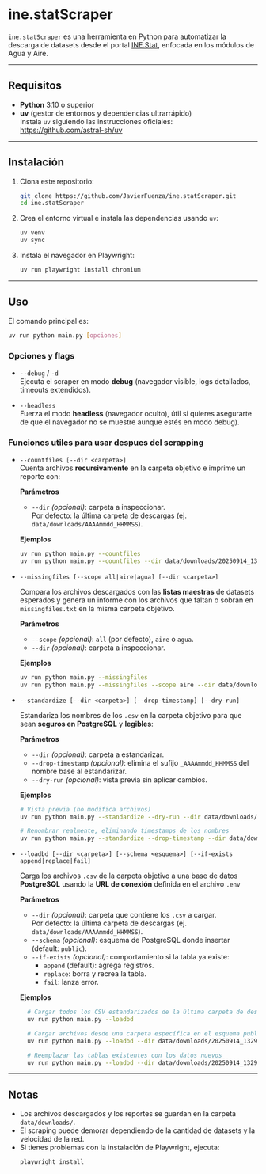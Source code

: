 # ine.statScraper

`ine.statScraper` es una herramienta en Python para automatizar la descarga de datasets desde el portal [INE.Stat](https://stat.ine.cl/), enfocada en los módulos de Agua y Aire.

---

## Requisitos

- **Python** 3.10 o superior
- **uv** (gestor de entornos y dependencias ultrarrápido)  
  Instala `uv` siguiendo las instrucciones oficiales:  
  https://github.com/astral-sh/uv

---

## Instalación

1. Clona este repositorio:

   ```bash
   git clone https://github.com/JavierFuenza/ine.statScraper.git
   cd ine.statScraper
   ```

2. Crea el entorno virtual e instala las dependencias usando `uv`:
   ```bash
   uv venv
   uv sync
   ```
3. Instala el navegador en Playwright:
   ```bash
   uv run playwright install chromium
   ```

---

## Uso

El comando principal es:

```bash
uv run python main.py [opciones]
```

### Opciones y flags

- `--debug` / `-d`  
  Ejecuta el scraper en modo **debug** (navegador visible, logs detallados, timeouts extendidos).

- `--headless`  
  Fuerza el modo **headless** (navegador oculto), útil si quieres asegurarte de que el navegador no se muestre aunque estés en modo debug).

### Funciones utiles para usar despues del scrapping

- `--countfiles [--dir <carpeta>]`  
  Cuenta archivos **recursivamente** en la carpeta objetivo e imprime un reporte con:

  **Parámetros**

  - `--dir` _(opcional)_: carpeta a inspeccionar.  
    Por defecto: la última carpeta de descargas (ej. `data/downloads/AAAAmmdd_HHMMSS`).

  **Ejemplos**

  ```bash
  uv run python main.py --countfiles
  uv run python main.py --countfiles --dir data/downloads/20250914_132907
  ```

- `--missingfiles [--scope all|aire|agua] [--dir <carpeta>]`

  Compara los archivos descargados con las **listas maestras** de datasets esperados y genera un informe con los archivos que faltan o sobran en `missingfiles.txt` en la misma carpeta objetivo.

  **Parámetros**

  - `--scope` _(opcional)_: `all` (por defecto), `aire` o `agua`.
  - `--dir` _(opcional)_: carpeta a inspeccionar.

  **Ejemplos**

  ```bash
  uv run python main.py --missingfiles
  uv run python main.py --missingfiles --scope aire --dir data/downloads/20250914_132907
  ```

- `--standardize [--dir <carpeta>] [--drop-timestamp] [--dry-run]`

  Estandariza los nombres de los `.csv` en la carpeta objetivo para que sean **seguros en PostgreSQL** y **legibles**:

  **Parámetros**

  - `--dir` _(opcional)_: carpeta a estandarizar.
  - `--drop-timestamp` _(opcional)_: elimina el sufijo `_AAAAmmdd_HHMMSS` del nombre base al estandarizar.
  - `--dry-run` _(opcional)_: vista previa sin aplicar cambios.

  **Ejemplos**

  ```bash
  # Vista previa (no modifica archivos)
  uv run python main.py --standardize --dry-run --dir data/downloads/20250914_132907

  # Renombrar realmente, eliminando timestamps de los nombres
  uv run python main.py --standardize --drop-timestamp --dir data/downloads/20250914_132907
  ```

- `--loadbd [--dir <carpeta>] [--schema <esquema>] [--if-exists append|replace|fail]`

  Carga los archivos `.csv` de la carpeta objetivo a una base de datos **PostgreSQL** usando la **URL de conexión** definida en el archivo `.env`

  **Parámetros**

  - `--dir` _(opcional)_: carpeta que contiene los `.csv` a cargar.  
    Por defecto: la última carpeta de descargas (ej. `data/downloads/AAAAmmdd_HHMMSS`).
  - `--schema` _(opcional)_: esquema de PostgreSQL donde insertar (default: `public`).
  - `--if-exists` _(opcional)_: comportamiento si la tabla ya existe:
    - `append` (default): agrega registros.
    - `replace`: borra y recrea la tabla.
    - `fail`: lanza error.

  **Ejemplos**

  ```bash
    # Cargar todos los CSV estandarizados de la última carpeta de descargas
    uv run python main.py --loadbd

    # Cargar archivos desde una carpeta específica en el esquema public
    uv run python main.py --loadbd --dir data/downloads/20250914_132907 --schema public

    # Reemplazar las tablas existentes con los datos nuevos
    uv run python main.py --loadbd --dir data/downloads/20250914_132907 --if-exists replace
  ```

---

## Notas

- Los archivos descargados y los reportes se guardan en la carpeta `data/downloads/`.
- El scraping puede demorar dependiendo de la cantidad de datasets y la velocidad de la red.
- Si tienes problemas con la instalación de Playwright, ejecuta:
  ```bash
  playwright install
  ```
